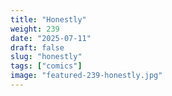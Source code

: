 ```yaml
---
title: "Honestly"
weight: 239
date: "2025-07-11"
draft: false
slug: "honestly"
tags: ["comics"]
image: "featured-239-honestly.jpg"
---
```

